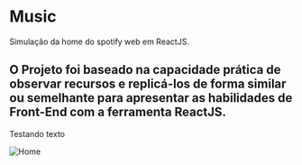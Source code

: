 # Music
Simulação da home do spotify web em ReactJS.

## O Projeto foi baseado na capacidade prática de observar recursos e replicá-los de forma similar ou semelhante para apresentar as habilidades de Front-End com a ferramenta ReactJS.
<p align="justify">Testando texto</p>

![Home](https://user-images.githubusercontent.com/22685987/147881178-c57e1629-fcd8-4deb-ba56-af85730b51ad.png)
